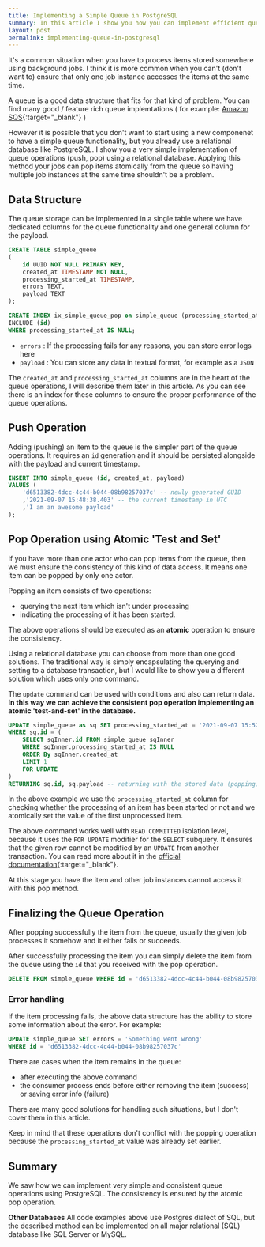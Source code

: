 ```yaml
---
title: Implementing a Simple Queue in PostgreSQL
summary: In this article I show you how you can implement efficient queue operations using PostgresSQL database. The implementation uses atomic 'test and set' method for popping elements from queue ensuring consistent behaviour.
layout: post
permalink: implementing-queue-in-postgresql
---
```


It's a common situation when you have to process items stored somewhere using background jobs. I think it is more common when you can't (don't want to) ensure that only one job instance accesses the items at the same time.

A queue is a good data structure that fits for that kind of problem. You can find many good / feature rich queue implemtations ( for example: [Amazon SQS](https://aws.amazon.com/sqs "Amazon Simple Queue Service"){:target="_blank"} )

However it is possible that you don't want to start using a new componenet to have a simple queue functionality, but you already use a relational database like PostgreSQL. I show you a very simple implementation of queue operations (push, pop) using a relational database. Applying this method your jobs can pop items atomically from the queue so having multiple job instances at the same time shouldn't be a problem.

## Data Structure

The queue storage can be implemented in a single table where we have dedicated columns for the queue functionality and one general column for the payload.

```sql
CREATE TABLE simple_queue
(
    id UUID NOT NULL PRIMARY KEY,
    created_at TIMESTAMP NOT NULL,
    processing_started_at TIMESTAMP,
    errors TEXT,
    payload TEXT
);

CREATE INDEX ix_simple_queue_pop on simple_queue (processing_started_at, created_at ASC)
INCLUDE (id)
WHERE processing_started_at IS NULL;
```

- `errors` : If the processing fails for any reasons, you can store error logs here
- `payload` : You can store any data in textual format, for example as a `JSON`

The `created_at` and `processing_started_at` columns are in the heart of the queue operations, I will describe them later in this article. As you can see there is an index for these columns to ensure the proper performance of the queue operations.

## Push Operation

Adding (pushing) an item to the queue is the simpler part of the queue operations. It requires an `id` generation and it should be persisted alongside with the payload and current timestamp.

```sql
INSERT INTO simple_queue (id, created_at, payload)
VALUES (
    'd6513382-4dcc-4c44-b044-08b98257037c' -- newly generated GUID
    ,'2021-09-07 15:48:38.403' -- the current timestamp in UTC
    ,'I am an awesome payload'
);
```

## Pop Operation using Atomic 'Test and Set'

If you have more than one actor who can pop items from the queue, then we must ensure the consistency of this kind of data access. It means one item can be popped by only one actor.

Popping an item consists of two operations:
- querying the next item which isn't under processing
- indicating the processing of it has been started.

The above operations should be executed as an __atomic__ operation to ensure the consistency.

Using a relational database you can choose from more than one good solutions.
The traditional way is simply encapsulating the querying and setting to a database transaction, but I would like to show you a different solution which uses only one command.

The `update` command can be used with conditions and also can return data. __In this way we can achieve the consistent pop operation implementing an atomic 'test-and-set' in the database.__

```sql
UPDATE simple_queue as sq SET processing_started_at = '2021-09-07 15:52:42.123' -- setting the current timestamp in UTC
WHERE sq.id = (
    SELECT sqInner.id FROM simple_queue sqInner
    WHERE sqInner.processing_started_at IS NULL
    ORDER By sqInner.created_at
	LIMIT 1
    FOR UPDATE
)
RETURNING sq.id, sq.payload -- returning with the stored data (popping)
```

In the above example we use the `processing_started_at` column for checking whether the processing of an item has been started or not and we atomically set the value of the first unprocessed item. 

The above command works well with `READ COMMITTED` isolation level, because it uses the `FOR UPDATE` modifier for the `SELECT` subquery. It ensures that the given row cannot be modified by an `UPDATE` from another transaction. You can read more about it in the [official documentation](https://www.postgresql.org/docs/9.0/sql-select.html#SQL-FOR-UPDATE-SHARE){:target="_blank"}.

At this stage you have the item and other job instances cannot access it with this pop method.

## Finalizing the Queue Operation

After popping successfully the item from the queue, usually the given job processes it somehow and it either fails or succeeds.

After successfully processing the item you can simply delete the item from the queue using the `id` that you received with the pop operation.

```sql
DELETE FROM simple_queue WHERE id = 'd6513382-4dcc-4c44-b044-08b98257037c'
```

### Error handling

If the item processing fails, the above data structure has the ability to store some information about the error. For example:

```sql
UPDATE simple_queue SET errors = 'Something went wrong'
WHERE id = 'd6513382-4dcc-4c44-b044-08b98257037c'
```

There are cases when the item remains in the queue:

- after executing the above command
- the consumer process ends before either removing the item (success) or saving error info (failure)

There are many good solutions for handling such situations, but I don't cover them in this article.

Keep in mind that these operations don't conflict with the popping operation because the `processing_started_at` value was already set earlier.



## Summary 

We saw how we can implement very simple and consistent queue operations using PostgreSQL. The consistency is ensured by the atomic pop operation. 

__Other Databases__
All code examples above use Postgres dialect of SQL, but the described method can be implemented on all major relational (SQL) database like SQL Server or MySQL.
